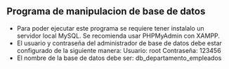 ## Programa de manipulacion de base de datos

* Para poder ejecutar este programa se requiere tener instalalo un servidor local MySQL. Se recomienda usar PHPMyAdmin con XAMPP.
* El usuario y contraseña del administrador de base de datos debe estar configurado de la siguiente manera:
    Usuario: root
    Contraseña: 123456
* El nombre de la base de datos debe ser: db_departamento_empleados
